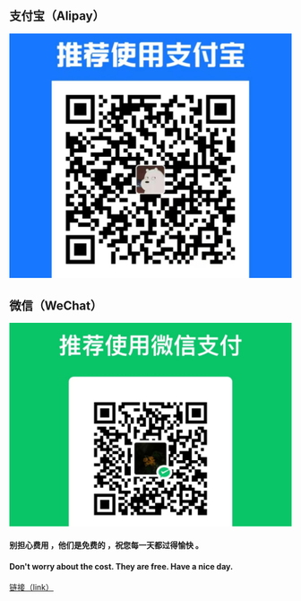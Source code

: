 ## 支付宝（Alipay）

<img src="./zfb.jpg">


## 微信（WeChat）

<img src="./wx.jpg">

<h4>别担心费用 ，他们是免费的 ，祝您每一天都过得愉快 。</h4>

<h4>Don't worry about the cost. They are free. Have a nice day.</h4>

<a href="https://kdocs.cn/l/cjveWM5LhOan">链接（link）</a>
